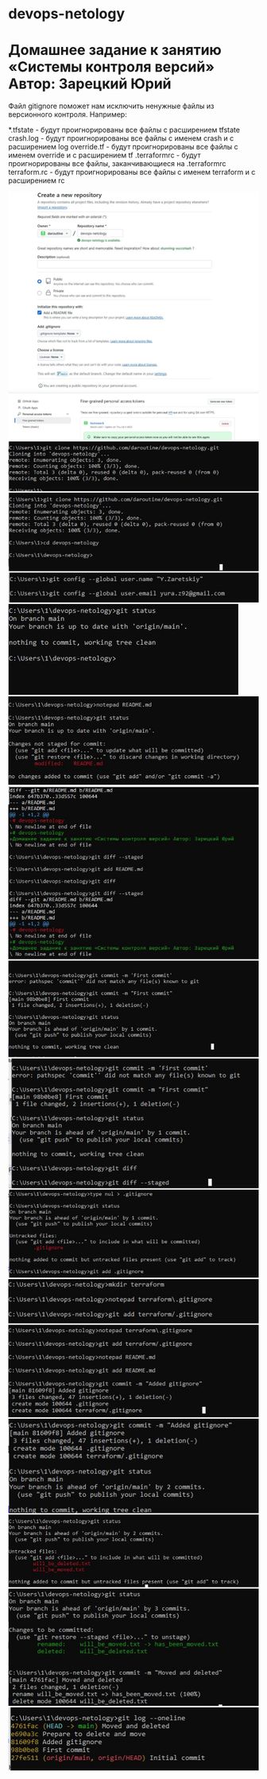 # devops-netology
# Домашнее задание к занятию «Системы контроля версий» Автор: Зарецкий Юрий

Файл gitignore поможет нам исключить ненужные файлы из версионного контроля. 
Например:

*.tfstate - будут проигнорированы все файлы с расширением tfstate
crash.log - будут проигнорированы все файлы с именем crash и с расширением log
override.tf - будут проигнорированы все файлы с именем override и с расширением tf
.terraformrc - будут проигнорированы все файлы, заканчивающиеся на .terraformrc
terraform.rc - будут проигнорированы все файлы с именем terraform и с расширением rc

![Скриншот 1](https://github.com/daroutine/devops-netology/blob/main/screenshots/1.JPG) 
![Скриншот 2](https://github.com/daroutine/devops-netology/blob/main/screenshots/2.JPG)
![Скриншот 3](https://github.com/daroutine/devops-netology/blob/main/screenshots/3.JPG)
![Скриншот 4](https://github.com/daroutine/devops-netology/blob/main/screenshots/4.JPG)
![Скриншот 5](https://github.com/daroutine/devops-netology/blob/main/screenshots/5.JPG)
![Скриншот 6](https://github.com/daroutine/devops-netology/blob/main/screenshots/6.JPG)
![Скриншот 7](https://github.com/daroutine/devops-netology/blob/main/screenshots/7.JPG)
![Скриншот 8](https://github.com/daroutine/devops-netology/blob/main/screenshots/8.JPG)
![Скриншот 9](https://github.com/daroutine/devops-netology/blob/main/screenshots/9.JPG)
![Скриншот 10](https://github.com/daroutine/devops-netology/blob/main/screenshots/10.JPG)
![Скриншот 11](https://github.com/daroutine/devops-netology/blob/main/screenshots/11.JPG)
![Скриншот 12](https://github.com/daroutine/devops-netology/blob/main/screenshots/12.JPG)
![Скриншот 13](https://github.com/daroutine/devops-netology/blob/main/screenshots/13.JPG)
![Скриншот 14](https://github.com/daroutine/devops-netology/blob/main/screenshots/14.JPG)
![Скриншот 15](https://github.com/daroutine/devops-netology/blob/main/screenshots/15.JPG)
![Скриншот 16](https://github.com/daroutine/devops-netology/blob/main/screenshots/16.JPG)
![Скриншот 17](https://github.com/daroutine/devops-netology/blob/main/screenshots/17.JPG)
